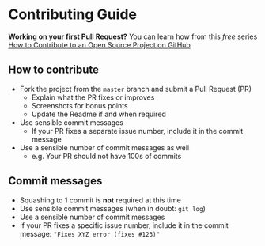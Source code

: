 # Contributing Guide

**Working on your first Pull Request?** You can learn how from this _free_ series [How to Contribute to an Open Source Project on GitHub](https://egghead.io/courses/how-to-contribute-to-an-open-source-project-on-github)

## How to contribute

- Fork the project from the `master` branch and submit a Pull Request (PR)
  - Explain what the PR fixes or improves
  - Screenshots for bonus points
  - Update the Readme if and when required
- Use sensible commit messages
  - If your PR fixes a separate issue number, include it in the commit message
- Use a sensible number of commit messages as well
  - e.g. Your PR should not have 100s of commits

## Commit messages

- Squashing to 1 commit is **not** required at this time
- Use sensible commit messages (when in doubt: `git log`)
- Use a sensible number of commit messages
- If your PR fixes a specific issue number, include it in the commit message: `"Fixes XYZ error (fixes #123)"`
